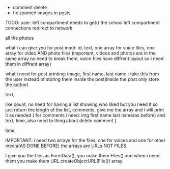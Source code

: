 + comment delete
+ fix zoomed images in posts


TODO:
user:
left compartment needs to get() the school
left compartment connections redirect to network

all the photos


what i can give you for post input:
id, text, one array for voice files, one array for video AND photo files
(important, videos and photos are in the same array no need to break them, voice files have diffrent layout so i need them in diffrent array)

what i need for post printing:
image, first name, last name : take this from the user instead of storing them inside the post(inside the post only store the author)

text,

like count, no need for having a list showing who liked but you need it so just return the length of the list,
comments, give me the array and i will print it as needed {
    for comments i need:
        img first name last name(as before) and text, time,
        also need to thing about delete comment
}

time,

IMPORTANT:
i need two arrays for the files,
one for voices and one for other media(AS DONE BEFORE)
the arrays are URLs NOT FILES.

I give you the files as FormData(), you make them Files() and when i need them you make them URL.createObjectURL(File()) array.
